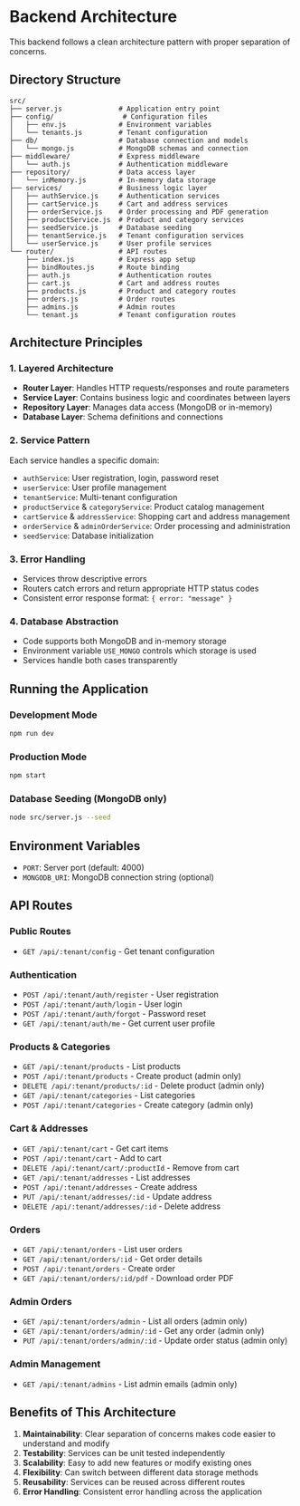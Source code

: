 # Backend Architecture

This backend follows a clean architecture pattern with proper separation of concerns.

## Directory Structure

```
src/
├── server.js              # Application entry point
├── config/                 # Configuration files
│   ├── env.js             # Environment variables
│   └── tenants.js         # Tenant configuration
├── db/                    # Database connection and models
│   └── mongo.js           # MongoDB schemas and connection
├── middleware/            # Express middleware
│   └── auth.js            # Authentication middleware
├── repository/            # Data access layer
│   └── inMemory.js        # In-memory data storage
├── services/              # Business logic layer
│   ├── authService.js     # Authentication services
│   ├── cartService.js     # Cart and address services
│   ├── orderService.js    # Order processing and PDF generation
│   ├── productService.js  # Product and category services
│   ├── seedService.js     # Database seeding
│   ├── tenantService.js   # Tenant configuration services
│   └── userService.js     # User profile services
└── router/                # API routes
    ├── index.js           # Express app setup
    ├── bindRoutes.js      # Route binding
    ├── auth.js            # Authentication routes
    ├── cart.js            # Cart and address routes
    ├── products.js        # Product and category routes
    ├── orders.js          # Order routes
    ├── admins.js          # Admin routes
    └── tenant.js          # Tenant configuration routes
```

## Architecture Principles

### 1. **Layered Architecture**
- **Router Layer**: Handles HTTP requests/responses and route parameters
- **Service Layer**: Contains business logic and coordinates between layers
- **Repository Layer**: Manages data access (MongoDB or in-memory)
- **Database Layer**: Schema definitions and connections

### 2. **Service Pattern**
Each service handles a specific domain:
- `authService`: User registration, login, password reset
- `userService`: User profile management
- `tenantService`: Multi-tenant configuration
- `productService` & `categoryService`: Product catalog management
- `cartService` & `addressService`: Shopping cart and address management
- `orderService` & `adminOrderService`: Order processing and administration
- `seedService`: Database initialization

### 3. **Error Handling**
- Services throw descriptive errors
- Routers catch errors and return appropriate HTTP status codes
- Consistent error response format: `{ error: "message" }`

### 4. **Database Abstraction**
- Code supports both MongoDB and in-memory storage
- Environment variable `USE_MONGO` controls which storage is used
- Services handle both cases transparently

## Running the Application

### Development Mode
```bash
npm run dev
```

### Production Mode
```bash
npm start
```

### Database Seeding (MongoDB only)
```bash
node src/server.js --seed
```

## Environment Variables

- `PORT`: Server port (default: 4000)
- `MONGODB_URI`: MongoDB connection string (optional)

## API Routes

### Public Routes
- `GET /api/:tenant/config` - Get tenant configuration

### Authentication
- `POST /api/:tenant/auth/register` - User registration
- `POST /api/:tenant/auth/login` - User login
- `POST /api/:tenant/auth/forgot` - Password reset
- `GET /api/:tenant/auth/me` - Get current user profile

### Products & Categories
- `GET /api/:tenant/products` - List products
- `POST /api/:tenant/products` - Create product (admin only)
- `DELETE /api/:tenant/products/:id` - Delete product (admin only)
- `GET /api/:tenant/categories` - List categories
- `POST /api/:tenant/categories` - Create category (admin only)

### Cart & Addresses
- `GET /api/:tenant/cart` - Get cart items
- `POST /api/:tenant/cart` - Add to cart
- `DELETE /api/:tenant/cart/:productId` - Remove from cart
- `GET /api/:tenant/addresses` - List addresses
- `POST /api/:tenant/addresses` - Create address
- `PUT /api/:tenant/addresses/:id` - Update address
- `DELETE /api/:tenant/addresses/:id` - Delete address

### Orders
- `GET /api/:tenant/orders` - List user orders
- `GET /api/:tenant/orders/:id` - Get order details
- `POST /api/:tenant/orders` - Create order
- `GET /api/:tenant/orders/:id/pdf` - Download order PDF

### Admin Orders
- `GET /api/:tenant/orders/admin` - List all orders (admin only)
- `GET /api/:tenant/orders/admin/:id` - Get any order (admin only)
- `PUT /api/:tenant/orders/admin/:id` - Update order status (admin only)

### Admin Management
- `GET /api/:tenant/admins` - List admin emails (admin only)

## Benefits of This Architecture

1. **Maintainability**: Clear separation of concerns makes code easier to understand and modify
2. **Testability**: Services can be unit tested independently
3. **Scalability**: Easy to add new features or modify existing ones
4. **Flexibility**: Can switch between different data storage methods
5. **Reusability**: Services can be reused across different routes
6. **Error Handling**: Consistent error handling across the application